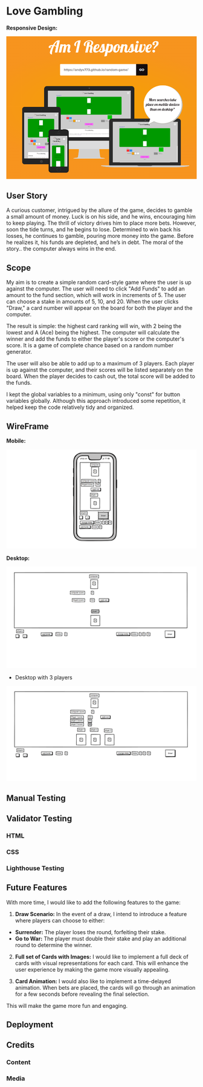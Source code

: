 # Love Gambling

**Responsive Design:**

![Screenshot of love gambling on i am responsive website](assets/images/responsive.png)

## User Story

A curious customer, intrigued by the allure of the game, decides to gamble a small amount of money. Luck is on his side, and he wins, encouraging him to keep playing. The thrill of victory drives him to place more bets. However, soon the tide turns, and he begins to lose. Determined to win back his losses, he continues to gamble, pouring more money into the game. Before he realizes it, his funds are depleted, and he’s in debt. The moral of the story.. the computer always wins in the end.


## Scope

My aim is to create a simple random card-style game where the user is up against the computer. The user will need to click "Add Funds" to add an amount to the fund section, which will work in increments of 5. The user can choose a stake in amounts of 5, 10, and 20. When the user clicks "Draw," a card number will appear on the board for both the player and the computer.

The result is simple: the highest card ranking will win, with 2 being the lowest and A (Ace) being the highest. The computer will calculate the winner and add the funds to either the player's score or the computer's score. It is a game of complete chance based on a random number generator.

The user will also be able to add up to a maximum of 3 players. Each player is up against the computer, and their scores will be listed separately on the board. When the player decides to cash out, the total score will be added to the funds.

I kept the global variables to a minimum, using only "const" for button variables globally. Although this approach introduced some repetition, it helped keep the code relatively tidy and organized.

## WireFrame

**Mobile:** 

![mobile wireframe of game](assets/images/wireframe-phone.png)

**Desktop:**

![desktop wireframe of game](assets/images/destop.png)

- Desktop with 3 players

![desktop wireframe with 3 players](assets/images/desktop-3-players.png)

## Manual Testing

## Validator Testing

### HTML

### CSS

### Lighthouse Testing

## Future Features

With more time, I would like to add the following features to the game:

1. **Draw Scenario:**
In the event of a draw, I intend to introduce a feature where players can choose to either:
- **Surrender:** The player loses the round, forfeiting their stake.
- **Go to War:** The player must double their stake and play an additional round to determine the winner. 

2. **Full set of Cards with Images:**
I would like to implement a full deck of cards with visual representations for each card. This will enhance the user experience by making the game more visually appealing.

3. **Card Animation:**
I would also like to implement a time-delayed animation. When bets are placed, the cards will go through an animation for a few seconds before revealing the final selection.

This will make the game more fun and engaging.

## Deployment

## Credits

### Content

### Media